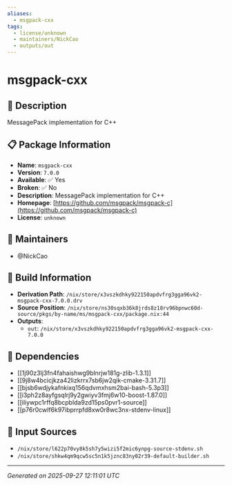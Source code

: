 ```yaml
---
aliases:
  - msgpack-cxx
tags:
  - license/unknown
  - maintainers/NickCao
  - outputs/out
---
```


# msgpack-cxx

## 📝 Description

MessagePack implementation for C++

## 📋 Package Information

- **Name**: `msgpack-cxx`
- **Version**: `7.0.0`
- **Available**: ✅ Yes
- **Broken**: ✅ No
- **Description**: MessagePack implementation for C++
- **Homepage**: [https://github.com/msgpack/msgpack-c](https://github.com/msgpack/msgpack-c)
- **License**: `unknown`
## 👥 Maintainers

- @NickCao


## 🔧 Build Information

- **Derivation Path**: `/nix/store/x3vszkdhky922150apdvfrg3gga96vk2-msgpack-cxx-7.0.0.drv`
- **Source Position**: `/nix/store/ns30sqxb36k8jrds8z18rv96bpnwc60d-source/pkgs/by-name/ms/msgpack-cxx/package.nix:44`
- **Outputs**:
  - `out`:  `/nix/store/x3vszkdhky922150apdvfrg3gga96vk2-msgpack-cxx-7.0.0`

## 🔗 Dependencies

- [[1j90z3lj3fn4fahaishwg9blnrjw181g-zlib-1.3.1]]
- [[9j8w4bcicjkza42lizkrrx7sb6jw2qik-cmake-3.31.7]]
- [[bjsb6wdjykafnkixq156qdvmxhsm2bai-bash-5.3p3]]
- [[i3ph2z8ayfgsqlrj9y2gwiyv3fmj6w10-boost-1.87.0]]
- [[iliywpc1rffq8bcpblda9zd15ps0pvr1-source]]
- [[p76r0cwlf6k97ibprrpfd8xw0r8wc3nx-stdenv-linux]]

## 📁 Input Sources

- `/nix/store/l622p70vy8k5sh7y5wizi5f2mic6ynpg-source-stdenv.sh`
- `/nix/store/shkw4qm9qcw5sc5n1k5jznc83ny02r39-default-builder.sh`

---
*Generated on 2025-09-27 12:11:01 UTC*
